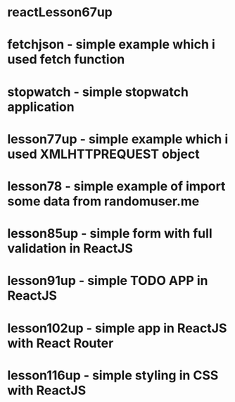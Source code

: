 # reactLesson67up

# fetchjson - simple example which i used fetch function 
# stopwatch - simple stopwatch application 
# lesson77up - simple example which i used XMLHTTPREQUEST object 
# lesson78 - simple example of import some data from randomuser.me 
# lesson85up - simple form with full validation in ReactJS 
# lesson91up - simple TODO APP  in ReactJS 
# lesson102up - simple app in ReactJS with React Router
# lesson116up - simple styling in CSS with ReactJS 
